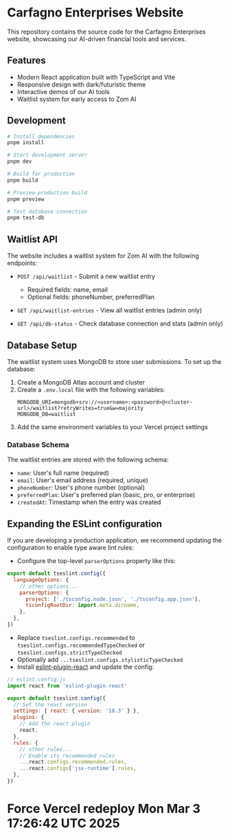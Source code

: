 # Carfagno Enterprises Website

This repository contains the source code for the Carfagno Enterprises website, showcasing our AI-driven financial tools and services.

## Features

- Modern React application built with TypeScript and Vite
- Responsive design with dark/futuristic theme
- Interactive demos of our AI tools
- Waitlist system for early access to Zom AI

## Development

```bash
# Install dependencies
pnpm install

# Start development server
pnpm dev

# Build for production
pnpm build

# Preview production build
pnpm preview

# Test database connection
pnpm test-db
```

## Waitlist API

The website includes a waitlist system for Zom AI with the following endpoints:

- `POST /api/waitlist` - Submit a new waitlist entry
  - Required fields: name, email
  - Optional fields: phoneNumber, preferredPlan

- `GET /api/waitlist-entries` - View all waitlist entries (admin only)

- `GET /api/db-status` - Check database connection and stats (admin only)

## Database Setup

The waitlist system uses MongoDB to store user submissions. To set up the database:

1. Create a MongoDB Atlas account and cluster
2. Create a `.env.local` file with the following variables:
   ```
   MONGODB_URI=mongodb+srv://<username>:<password>@<cluster-url>/waitlist?retryWrites=true&w=majority
   MONGODB_DB=waitlist
   ```
3. Add the same environment variables to your Vercel project settings

### Database Schema

The waitlist entries are stored with the following schema:
- `name`: User's full name (required)
- `email`: User's email address (required, unique)
- `phoneNumber`: User's phone number (optional)
- `preferredPlan`: User's preferred plan (basic, pro, or enterprise)
- `createdAt`: Timestamp when the entry was created

## Expanding the ESLint configuration

If you are developing a production application, we recommend updating the configuration to enable type aware lint rules:

- Configure the top-level `parserOptions` property like this:

```js
export default tseslint.config({
  languageOptions: {
    // other options...
    parserOptions: {
      project: ['./tsconfig.node.json', './tsconfig.app.json'],
      tsconfigRootDir: import.meta.dirname,
    },
  },
})
```

- Replace `tseslint.configs.recommended` to `tseslint.configs.recommendedTypeChecked` or `tseslint.configs.strictTypeChecked`
- Optionally add `...tseslint.configs.stylisticTypeChecked`
- Install [eslint-plugin-react](https://github.com/jsx-eslint/eslint-plugin-react) and update the config:

```js
// eslint.config.js
import react from 'eslint-plugin-react'

export default tseslint.config({
  // Set the react version
  settings: { react: { version: '18.3' } },
  plugins: {
    // Add the react plugin
    react,
  },
  rules: {
    // other rules...
    // Enable its recommended rules
    ...react.configs.recommended.rules,
    ...react.configs['jsx-runtime'].rules,
  },
})
```
# Force Vercel redeploy Mon Mar  3 17:26:42 UTC 2025

